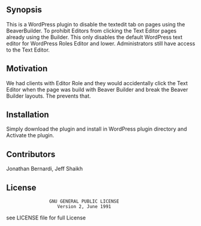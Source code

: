 ## Synopsis

This is a WordPress plugin to disable the textedit tab on pages using the BeaverBuilder. To prohibit Editors from clicking the Text Editor
pages already using the Builder. This only disables the default WordPress text editor for WordPress Roles Editor and lower. Administrators
still have access to the Text Editor. 

## Motivation

We had clients with Editor Role and they would accidentally click the Text Editor when the page was build with Beaver Builder and break
the Beaver Builder layouts. The prevents that.

## Installation

Simply download the plugin and install in WordPress plugin directory and Activate the plugin. 

## Contributors

Jonathan Bernardi,
Jeff Shaikh

## License

                    GNU GENERAL PUBLIC LICENSE
                       Version 2, June 1991

see LICENSE file for full License
